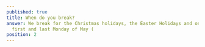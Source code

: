 ```yaml
---
published: true
title: When do you break?
answer: We break for the Christmas holidays, the Easter Holidays and on the
  first and last Monday of May (
position: 2
---
```

